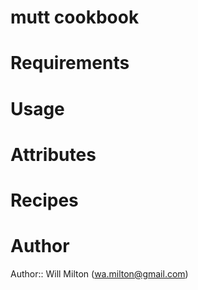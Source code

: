 # mutt cookbook

# Requirements

# Usage

# Attributes

# Recipes

# Author

Author:: Will Milton (<wa.milton@gmail.com>)

